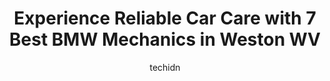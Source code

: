 ---
layout: ampstory
image: https://images.unsplash.com/photo-1622407760454-0a091d4c6cdf?ixlib=rb-4.0.3&ixid=MnwxMjA3fDB8MHxwaG90by1wYWdlfHx8fGVufDB8fHx8&auto=format&fit=crop&w=640&h=853&q=80
author: techidn
featured: false
description: When it comes to finding reliable automotive experts in Weston WV, USA, look no further than the 7 best BMW Mechanic in the area. With their exceptional skills and dedication to providing to
title: Experience Reliable Car Care with 7 Best BMW Mechanics in Weston WV
cover:
   title: Experience Reliable Car Care with 7 Best BMW Mechanics in Weston WV
   subtitle: Rickpate
   background: https://images.unsplash.com/photo-1622407760454-0a091d4c6cdf?ixlib=rb-4.0.3&ixid=MnwxMjA3fDB8MHxwaG90by1wYWdlfHx8fGVufDB8fHx8&auto=format&fit=crop&w=640&h=853&q=80

pages: 
 - layout: thirds
   top: <h1>#1 H And M Motor Company Inc - RAM</h1>
   bottom: "<p>Great staff.  Reliable and & trustworthy dealership. Heath was super friendly and helpful with my son buying his first car.  We are out of state buyers, and he made this </p>"
   background: https://www.knot35.com/toplist/wp-content/uploads/2023/06/best-bmw-mechanic-1-in-weston-wv-1685842014.jpeg
   backgroundblur: true
 - layout: thirds
   top: <h1>#2 The Oil Spot, Inc.</h1>
   bottom: "<p>606 E 3rd St, Weston, WV 26452, United States</p>"
   background: https://www.knot35.com/toplist/wp-content/uploads/2023/06/best-bmw-mechanic-2-in-weston-wv-1685842014.jpeg
   cta:
      link: https://www.knot35.com/toplist/experience-reliable-car-care-with-7-best-bmw-mechanics-in-weston-wv/
      text: Experience Reliable Car Care with 7 Best BMW Mechanics in Weston WV
 - layout: thirds
   top: <h1>#3 Lee Muffler and Exhaust</h1>
   bottom: "<p>1286 Ivanhoe, Buckhannon, WV 26201, United States</p>"
   background: https://www.knot35.com/toplist/wp-content/uploads/2023/06/best-bmw-mechanic-3-in-weston-wv-1685842015.jpeg
   cta:
      link: https://www.knot35.com/toplist/experience-reliable-car-care-with-7-best-bmw-mechanics-in-weston-wv/
      text: Experience Reliable Car Care with 7 Best BMW Mechanics in Weston WV
 - layout: thirds
   top: <h1>#4 Advance Auto Parts</h1>
   bottom: "<p>368 Market Place Mall, Weston, WV 26452, United States</p>"
   background: https://images.unsplash.com/photo-1489694553447-4c9339da310d?ixlib=rb-4.0.3&ixid=MnwxMjA3fDB8MHxwaG90by1wYWdlfHx8fGVufDB8fHx8&auto=format&fit=crop&w=640&h=853&q=80
   cta:
      link: https://www.knot35.com/toplist/experience-reliable-car-care-with-7-best-bmw-mechanics-in-weston-wv/
      text: Experience Reliable Car Care with 7 Best BMW Mechanics in Weston WV
 - layout: thirds
   top: <h1>#5 German Precision Auto GP Auto</h1>
   bottom: "<p>3194 Grade Rd, Falling Waters, WV 25419, United States</p>"
   background: https://images.unsplash.com/photo-1608411404720-c8f0417bcdba?ixlib=rb-4.0.3&ixid=MnwxMjA3fDB8MHxwaG90by1wYWdlfHx8fGVufDB8fHx8&auto=format&fit=crop&w=640&h=853&q=80
   cta:
      link: https://www.knot35.com/toplist/experience-reliable-car-care-with-7-best-bmw-mechanics-in-weston-wv/
      text: Experience Reliable Car Care with 7 Best BMW Mechanics in Weston WV
 - layout: thirds
   top: <h1>#6 European Car Services</h1>
   bottom: "<p>104 MacCorkle Ave SW, South Charleston, WV 25303, United States</p>"
   background: https://images.unsplash.com/photo-1524169358666-79f22534bc6e?ixlib=rb-4.0.3&ixid=MnwxMjA3fDB8MHxwaG90by1wYWdlfHx8fGVufDB8fHx8&auto=format&fit=crop&w=640&h=853&q=80
   cta:
      link: https://www.knot35.com/toplist/experience-reliable-car-care-with-7-best-bmw-mechanics-in-weston-wv/
      text: Experience Reliable Car Care with 7 Best BMW Mechanics in Weston WV
 - layout: thirds
   top: <h1>#7 Hitts Garage & Body Shop LLC</h1>
   bottom: "<p>441 US Hwy 19 N, Weston, WV 26452, United States</p>"
   background: https://images.unsplash.com/photo-1553949345-eb786bb3f7ba?ixlib=rb-4.0.3&ixid=MnwxMjA3fDB8MHxwaG90by1wYWdlfHx8fGVufDB8fHx8&auto=format&fit=crop&w=640&h=853&q=80
   cta:
      link: https://www.knot35.com/toplist/experience-reliable-car-care-with-7-best-bmw-mechanics-in-weston-wv/
      text: Experience Reliable Car Care with 7 Best BMW Mechanics in Weston WV
 - layout: thirds
   middle: Continue reading...
   background: https://images.unsplash.com/photo-1546497974-b213c9efb599?ixlib=rb-4.0.3&ixid=MnwxMjA3fDB8MHxwaG90by1wYWdlfHx8fGVufDB8fHx8&auto=format&fit=crop&w=640&h=853&q=80
   cta:
      link: https://www.knot35.com/toplist/experience-reliable-car-care-with-7-best-bmw-mechanics-in-weston-wv/
      text: Experience Reliable Car Care with 7 Best BMW Mechanics in Weston WV
      
---